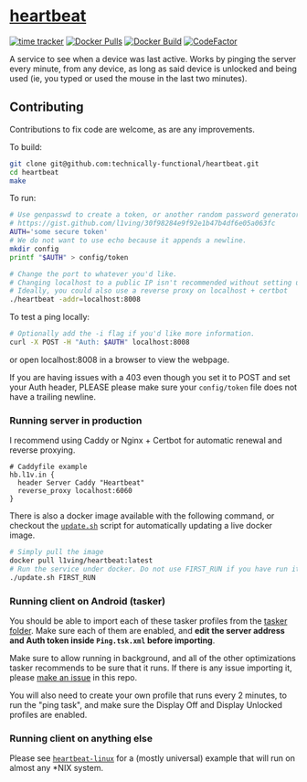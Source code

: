 # [heartbeat](https://hb.l1v.in) 
[![time tracker](https://wakatime.com/badge/github/l1ving/heartbeat.svg)](https://wakatime.com/badge/github/l1ving/heartbeat)
[![Docker Pulls](https://img.shields.io/docker/pulls/l1ving/heartbeat?logo=docker&logoColor=white)](https://hub.docker.com/r/l1ving/heartbeat)
[![Docker Build](https://img.shields.io/github/workflow/status/technically-functional/heartbeat/docker-build?logo=docker&logoColor=white)](https://github.com/technically-functional/heartbeat/actions/workflows/docker-build.yml)
[![CodeFactor](https://img.shields.io/codefactor/grade/github/technically-functional/heartbeat?logo=codefactor&logoColor=white)](https://www.codefactor.io/repository/github/technically-functional/heartbeat)

A service to see when a device was last active. Works by pinging the server every minute, from any device, as long as said device is unlocked and being used (ie, you typed or used the mouse in the last two minutes).

## Contributing

Contributions to fix code are welcome, as are any improvements.

To build:
```bash
git clone git@github.com:technically-functional/heartbeat.git
cd heartbeat
make
```

To run:
```bash
# Use genpasswd to create a token, or another random password generator
# https://gist.github.com/l1ving/30f98284e9f92e1b47b4df6e05a063fc
AUTH='some secure token'
# We do not want to use echo because it appends a newline.
mkdir config
printf "$AUTH" > config/token

# Change the port to whatever you'd like. 
# Changing localhost to a public IP isn't recommended without setting up https
# Ideally, you could also use a reverse proxy on localhost + certbot
./heartbeat -addr=localhost:8008
```

To test a ping locally:

```bash
# Optionally add the -i flag if you'd like more information.
curl -X POST -H "Auth: $AUTH" localhost:8008
```

or open localhost:8008 in a browser to view the webpage.

If you are having issues with a 403 even though you set it to POST and set your Auth header, PLEASE please make sure your `config/token` file does not have a trailing newline.

### Running server in production

I recommend using Caddy or Nginx + Certbot for automatic renewal and reverse proxying.
```
# Caddyfile example
hb.l1v.in {
  header Server Caddy "Heartbeat"
  reverse_proxy localhost:6060
}
```

There is also a docker image available with the following command, or checkout the
[`update.sh`](https://github.com/technically-functional/heartbeat/blob/master/scripts/update.sh) script for automatically updating a live docker image.
```bash
# Simply pull the image
docker pull l1ving/heartbeat:latest
# Run the service under docker. Do not use FIRST_RUN if you have run it before.
./update.sh FIRST_RUN
```

### Running client on Android (tasker)

You should be able to import each of these tasker profiles from the [tasker folder](https://github.com/l1ving/heartbeat/tree/master/tasker). Make sure each of them are enabled, and **edit the server address and Auth token inside `Ping.tsk.xml` before importing**.

Make sure to allow running in background, and all of the other optimizations tasker recommends to be sure that it runs. If there is any issue importing it, please [make an issue](https://github.com/l1ving/heartbeat/issues/new) in this repo.

You will also need to create your own profile that runs every 2 minutes, to run the "ping task", and make sure the Display Off and Display Unlocked profiles are enabled.

### Running client on anything else

Please see [`heartbeat-linux`](https://github.com/technically-functional/heartbeat-linux) for a (mostly universal) example that will run on almost any \*NIX system.
